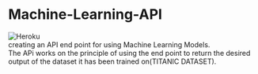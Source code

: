 # Machine-Learning-API<br>

![Heroku](https://heroku-badge.herokuapp.com/?app=heroku-badge)
<br>
creating an API end point for using Machine Learning Models.
<br>
The APi works on the principle of using the end point to return the desired output of the dataset it has been trained on(TITANIC DATASET).
